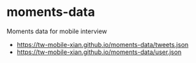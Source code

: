 # moments-data
Moments data for mobile interview

* https://tw-mobile-xian.github.io/moments-data/tweets.json
* https://tw-mobile-xian.github.io/moments-data/user.json
